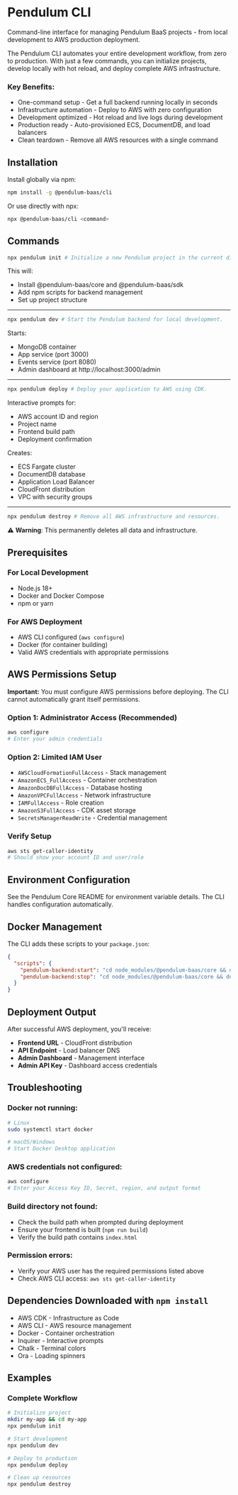# Pendulum CLI
Command-line interface for managing Pendulum BaaS projects - from local development to AWS production deployment.

The Pendulum CLI automates your entire development workflow, from zero to production. With just a few commands, you can initialize projects, develop locally with hot reload, and deploy complete AWS infrastructure.

### Key Benefits:
- One-command setup - Get a full backend running locally in seconds
- Infrastructure automation - Deploy to AWS with zero configuration
- Development optimized - Hot reload and live logs during development
- Production ready - Auto-provisioned ECS, DocumentDB, and load balancers
- Clean teardown - Remove all AWS resources with a single command

## Installation
Install globally via npm:
```bash
npm install -g @pendulum-baas/cli
```

Or use directly with npx:
```bash
npx @pendulum-baas/cli <command>
```

## Commands
```bash
npx pendulum init # Initialize a new Pendulum project in the current directory.
```

This will:

- Install @pendulum-baas/core and @pendulum-baas/sdk
- Add npm scripts for backend management
- Set up project structure

***

```bash
npx pendulum dev # Start the Pendulum backend for local development.
```

Starts:

- MongoDB container
- App service (port 3000)
- Events service (port 8080)
- Admin dashboard at http://localhost:3000/admin

***

```bash
npx pendulum deploy # Deploy your application to AWS using CDK.
```

Interactive prompts for:

- AWS account ID and region
- Project name
- Frontend build path
- Deployment confirmation

Creates:

- ECS Fargate cluster
- DocumentDB database
- Application Load Balancer
- CloudFront distribution
- VPC with security groups

***

```bash
npx pendulum destroy # Remove all AWS infrastructure and resources.
```

⚠️ **Warning**: This permanently deletes all data and infrastructure.

## Prerequisites
### For Local Development

- Node.js 18+
- Docker and Docker Compose
- npm or yarn

### For AWS Deployment

- AWS CLI configured (`aws configure`)
- Docker (for container building)
- Valid AWS credentials with appropriate permissions

## AWS Permissions Setup

**Important:** You must configure AWS permissions before deploying. The CLI cannot automatically grant itself permissions.

### Option 1: Administrator Access (Recommended)
```bash
aws configure
# Enter your admin credentials
```

### Option 2: Limited IAM User
- `AWSCloudFormationFullAccess` - Stack management
- `AmazonECS_FullAccess` - Container orchestration
- `AmazonDocDBFullAccess` - Database hosting
- `AmazonVPCFullAccess` - Network infrastructure
- `IAMFullAccess` - Role creation
- `AmazonS3FullAccess` - CDK asset storage
- `SecretsManagerReadWrite` - Credential management

### Verify Setup
```bash
aws sts get-caller-identity
# Should show your account ID and user/role
```
## Environment Configuration
See the Pendulum Core README for environment variable details. The CLI handles configuration automatically.

## Docker Management
The CLI adds these scripts to your `package.json`:
```json
{
  "scripts": {
    "pendulum-backend:start": "cd node_modules/@pendulum-baas/core && docker compose start",
    "pendulum-backend:stop": "cd node_modules/@pendulum-baas/core && docker compose stop"
  }
}
```

## Deployment Output
After successful AWS deployment, you'll receive:

- **Frontend URL** - CloudFront distribution
- **API Endpoint** - Load balancer DNS
- **Admin Dashboard** - Management interface
- **Admin API Key** - Dashboard access credentials

## Troubleshooting
### Docker not running:
```bash
# Linux
sudo systemctl start docker

# macOS/Windows  
# Start Docker Desktop application
```

### AWS credentials not configured:
```bash
aws configure
# Enter your Access Key ID, Secret, region, and output format
```

### Build directory not found:
- Check the build path when prompted during deployment
- Ensure your frontend is built (`npm run build`)
- Verify the build path contains `index.html`

### Permission errors:
- Verify your AWS user has the required permissions listed above
- Check AWS CLI access: `aws sts get-caller-identity`

## Dependencies Downloaded with `npm install`

- AWS CDK - Infrastructure as Code
- AWS CLI - AWS resource management
- Docker - Container orchestration
- Inquirer - Interactive prompts
- Chalk - Terminal colors
- Ora - Loading spinners

## Examples
### Complete Workflow
```bash
# Initialize project
mkdir my-app && cd my-app
npx pendulum init

# Start development
npx pendulum dev

# Deploy to production
npx pendulum deploy

# Clean up resources
npx pendulum destroy
```
